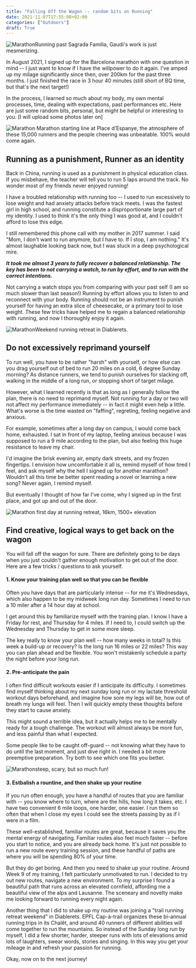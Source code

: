 ```yaml
---
title: "Falling Off the Wagon -- random bits on Running"
date: 2021-11-07T17:55:08+02:00
categories: ["Outdoors"]
draft: True
---
```


![Marathon](/post/FallingOfftheWagon/IMG_1474.jpeg)Running past Sagrada Familia, Gaudi's work is just mesmerizing.

In August 2021, I signed up for the Barcelona marathon with one question in mind -- I just want to know if I have the willpower to do it again. I've amped up my milage significantly since then, over 200km for the past three months. I just finished the race in 3 hour 40 minutes (still short of BQ time, but that's the next target!)

In the process, I learned so much about my body, my own mental processes, time, dealing with expectations, past performances etc. Here are just some random bits, personal, but might be helpful or interesting to you. [I will upload some photos later on]

![Marathon](/post/FallingOfftheWagon/IMG_1467.jpeg) Marathon starting line at Place d'Espanye, the atmosphere of these 15,000 runners and the people cheering was unbeatable. 100% would come again. 

## Running as a punishment, Runner as an identity

Back in China, running is used as a punishment in physical education class. If you misbehave, the teacher will tell you to run 5 laps around the track. No wonder most of my friends never enjoyed running! 

I have a troubled relationship with running too -- I used to run excessively to lose weight and had anxiety attacks before track meets. I was the fastest girl in high school, and running constitute a disproportionate large part of my identity. I used to think it's the only thing I was good at, and I couldn't afford to lose this edge. 

I still remembered this phone call with my mother in 2017 summer. I said "Mom, I don't want to run anymore, but I have to. If I stop, I am nothing." It's almost laughable looking back now, but I was stuck in a deep psychological mire. 

***It took me almost 3 years to fully recover a balanced relationship. The key has been to not carrying a watch, to run by effort, and to run with the correct intentions.*** 

Not carrying a watch stops you from comparing with your past self (I am so much slower than last season!) Running by effort allows you to listen to and reconnect with your body. Running should not be an instrument to punish yourself for having an extra slice of cheesecake, or a primary tool to lose weight. These few tricks have helped me to regain a balanced relationship with running, and now I thoroughly enjoy it again. 

![Marathon](/post/FallingOfftheWagon/chalet.jpeg)Weekend running retreat in Diablerets.  

## Do not excessively reprimand yourself
To run well, you have to be rather "harsh" with yourself, or how else can you drag yourself out of bed to run 20 miles on a cold, 6 degree Sunday morning? As distance runners, we tend to punish ourselves for slacking off, walking in the middle of a long run, or stopping short of target milage.

However, what I learned recently is that as long as I generally follow the plan, there is no need to reprimand myself. Not running for a day or two will not affect my performance immediately -- in fact it might even help a little. What's worse is the time wasted on "faffing", regreting, feeling negative and anxious.

For example, sometimes after a long day on campus, I would come back home, exhausted. I sat in front of my laptop, feeling anxious because I was supposed to run a 9 mile according to the plan, but also feeling this huge resistance to leave my chair. 

I'd imagine the brisk evening air, empty dark streets, and my frozen fingertips. I envision how uncomfortable it all is, remind myself of how tired I feel, and ask myself why the hell I signed up for another marathon? Wouldn't all this time be better spent reading a novel or learning a new song? Never again, I remind myself. 

But eventually I thought of how far I've come, why I signed up in the first place, and got up and out of the door. 

![Marathon](/post/FallingOfftheWagon/IMG_1164.jpeg) first day at running retreat, 16km, 1500+ elevation 

## Find creative, logical ways to get back on the wagon

You will fall off the wagon for sure. There are definitely going to be days when you just couldn't gather enough motivation to get out of the door. Here are a few tricks / questions to ask yourself.

#### 1. Know your training plan well so that you can be flexible 

Often you have days that are particularly intense -- for me it's Wednesdays, which also happen to be my midweek long run day. Sometimes I need to run a 10 miler after a 14 hour day at school. 

I get around this by familiarize myself with the training plan. I know I have a Friday for rest, and Thursday for 4 miles. If I need to, I could switch up the Wednesday and Thursday to get in some more sleep. 

The key really to know your plan well -- how many weeks in total? Is this week a build-up or recovery? Is the long run 16 miles or 22 miles? This way you can plan ahead and be flexible. You won't mistakenly schedule a party the night before your long run. 

#### 2. Pre-anticipate the pain 

I often find difficult workouts easier if I anticipate its difficulty. I sometimes find myself thinking about my next sunday long run or my lactate threshold workout days beforehand, and imagine how sore my legs will be, how out of breath my lungs will feel. Then I will quickly empty these thoughts before they start to cause anxiety. 

This might sound a terrible idea, but it actually helps me to be mentally ready for a tough challenge. The workout will almost always be more fun, and less painful than what I expected. 

Some people like to be caught off-guard -- not knowing what they have to do until the last moment, and just dive right in. I needed a bit more preemptive preparation. Try both to see which one fits you better. 

![Marathon](/post/FallingOfftheWagon/IMG_1145.jpeg)steep, scary, but so much fun!


#### 3. Estbalish a rountine, and then shake up your routine   
If you run often enough, you have a handful of routes that you are familiar with -- you know where to turn, where are the hills, how long it takes, etc. I have two convenient 6 mile loops, one harder, one easier. I run them so often that when I close my eyes I could see the streets passing by as if I were in a film. 

These well-established, familiar routes are great, because it saves you the mental energy of navigating. Familiar routes also feel much faster -- before you start to notice, and you are already back home. It's just not possible to run a new route every training session, and these handful of paths are where you will be spending 80% of your time. 

But they do get boring. And then you need to shake up your routine. Around Week 9 of my training, I felt particularly unmotivated to run. I decided to try out new routes, navigate a new environment. To my surprise I found a beautiful path that runs across an elevated cornfield, affording me a beautiful view of the alps and Lausanne. The sceneary and novelty make me looking forward to running every night again. 

Another thing that I did to shake up my routine was joining a "trail running retreat weekend" in Diablerets. EPFL Cap-à-trail organizes these bi-annual running trips in its Chalêt, and around 40 runners of different abilities will come together to run the mountains. So instead of the Sunday long run by myself, I did a few shorter, harder, steeper runs with lots of elevations amid lots of laughters, swear words, stories and singing. In this way you get your mileage in and refresh your passion for running. 

Okay, now on to the next journey! 